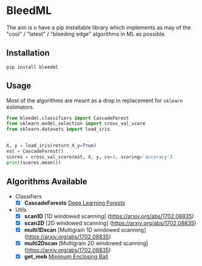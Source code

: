 BleedML
=======

The aim is o have a pip installable library which implements as may of the "cool" / "latest" / "bleeding edge" algorithms in ML as possible.


Installation
------------

`pip install bleedml`

Usage
-----

Most of the algorithms are meant as a drop in replacement for `sklearn` estimators.

```python
from bleedml.classifiers import CascadeForest
from sklearn.model_selection import cross_val_score
from sklearn.datasets import load_iris


X, y = load_iris(return_X_y=True)
est = CascadeForest()
scores = cross_val_score(est, X, y, cv=3, scoring='accuracy')
print(scores.mean())
```


Algorithms Available
--------------------

- Classifiers
    - [x] **CascadeForests** [Deep Learning Forests](https://arxiv.org/abs/1702.08835)
- Utils
    - [x] **scan1D** [1D windowed scanning] (https://arxiv.org/abs/1702.08835)
    - [x] **scan2D** [2D windowed scanning] (https://arxiv.org/abs/1702.08835)
    - [x] **multi1Dscan** [Multigrain 1D windowed scanning] (https://arxiv.org/abs/1702.08835)
    - [x] **multi2Dscan** [Multigrain 2D windowed scanning] (https://arxiv.org/abs/1702.08835)
    - [x] **get_meb** [Minimum Enclosing Ball](https://dl.acm.org/citation.cfm?id=644240)
